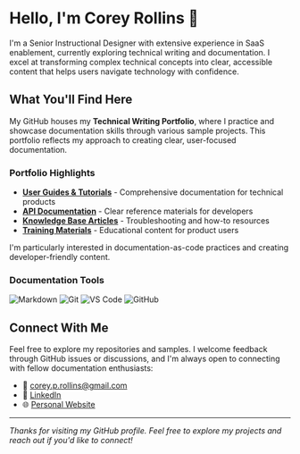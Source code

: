 # Hello, I'm Corey Rollins 👋

I'm a Senior Instructional Designer with extensive experience in SaaS enablement, currently exploring technical writing and documentation. I excel at transforming complex technical concepts into clear, accessible content that helps users navigate technology with confidence.

## What You'll Find Here

My GitHub houses my **Technical Writing Portfolio**, where I practice and showcase documentation skills through various sample projects. This portfolio reflects my approach to creating clear, user-focused documentation.

### Portfolio Highlights

- [**User Guides & Tutorials**](./CRollins6020/User-Guides) - Comprehensive documentation for technical products
- [**API Documentation**](./CRollins6020/API-Documentation) - Clear reference materials for developers
- [**Knowledge Base Articles**](./CRollins6020/Knowledge-Base) - Troubleshooting and how-to resources
- [**Training Materials**](./CRollins6020/Training-Materials) - Educational content for product users

I'm particularly interested in documentation-as-code practices and creating developer-friendly content.

### Documentation Tools

![Markdown](https://img.shields.io/badge/Markdown-000000?style=flat&logo=markdown&logoColor=white)
![Git](https://img.shields.io/badge/Git-F05032?style=flat&logo=git&logoColor=white)
![VS Code](https://img.shields.io/badge/VS_Code-0078D4?style=flat&logo=visual-studio-code&logoColor=white)
![GitHub](https://img.shields.io/badge/GitHub-181717?style=flat&logo=github&logoColor=white)

## Connect With Me

Feel free to explore my repositories and samples. I welcome feedback through GitHub issues or discussions, and I'm always open to connecting with fellow documentation enthusiasts:

- 📧 [corey.p.rollins@gmail.com](mailto:corey.p.rollins@gmail.com)
- 🔗 [LinkedIn](https://www.linkedin.com/in/corey-p-rollins/)
- 🌐 [Personal Website](https://crollins6020.github.io)

---

*Thanks for visiting my GitHub profile. Feel free to explore my projects and reach out if you'd like to connect!*